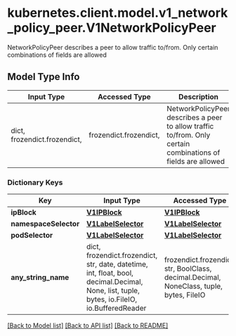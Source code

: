 # kubernetes.client.model.v1_network_policy_peer.V1NetworkPolicyPeer

NetworkPolicyPeer describes a peer to allow traffic to/from. Only certain combinations of fields are allowed

## Model Type Info
Input Type | Accessed Type | Description | Notes
------------ | ------------- | ------------- | -------------
dict, frozendict.frozendict,  | frozendict.frozendict,  | NetworkPolicyPeer describes a peer to allow traffic to/from. Only certain combinations of fields are allowed | 

### Dictionary Keys
Key | Input Type | Accessed Type | Description | Notes
------------ | ------------- | ------------- | ------------- | -------------
**ipBlock** | [**V1IPBlock**](V1IPBlock.md) | [**V1IPBlock**](V1IPBlock.md) |  | [optional] 
**namespaceSelector** | [**V1LabelSelector**](V1LabelSelector.md) | [**V1LabelSelector**](V1LabelSelector.md) |  | [optional] 
**podSelector** | [**V1LabelSelector**](V1LabelSelector.md) | [**V1LabelSelector**](V1LabelSelector.md) |  | [optional] 
**any_string_name** | dict, frozendict.frozendict, str, date, datetime, int, float, bool, decimal.Decimal, None, list, tuple, bytes, io.FileIO, io.BufferedReader | frozendict.frozendict, str, BoolClass, decimal.Decimal, NoneClass, tuple, bytes, FileIO | any string name can be used but the value must be the correct type | [optional]

[[Back to Model list]](../../README.md#documentation-for-models) [[Back to API list]](../../README.md#documentation-for-api-endpoints) [[Back to README]](../../README.md)

